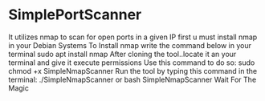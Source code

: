 # SimplePortScanner
It utilizes nmap to scan for open ports in a given IP
first u must install nmap in your Debian Systems
To Install nmap write  the command below in your terminal
sudo apt install nmap
After cloning the tool..locate it an your terminal and give it execute permissions
Use this command to do so: sudo chmod +x SimpleNmapScanner
Run the tool by typing this command in the terminal:
./SimpleNmapScanner or bash SimpleNmapScanner
Wait For The Magic
